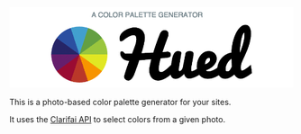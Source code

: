 ![Hued](hued.png)

This is a photo-based color palette generator for your sites.

It uses the [Clarifai API](http://clarifai.com) to select colors from a given
photo.

